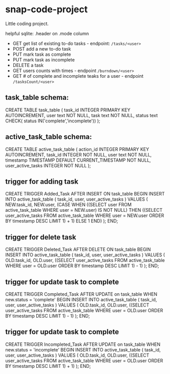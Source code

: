 # snap-code-project
Little coding project.

helpful sqlite:
.header on
.mode column

* GET get list of existing to-do tasks - endpoint: `/tasks/<user>`
* POST add a new to-do task
* PUT mark task as complete
* PUT mark task as incomplete
* DELETE a task
* GET users counts with times - endpoint `/burndown/<user>`
* GET # of complete and incomplete teaks for a user - endpoint `/tasksCount/<user>`

## task_table schema:
CREATE TABLE task_table (
task_id INTEGER PRIMARY KEY AUTOINCREMENT,
user text NOT NULL,
task text NOT NULL,
status text CHECK( status IN('complete','incomplete'))
);

## active_task_table schema:
CREATE TABLE active_task_table (
action_id INTEGER PRIMARY KEY AUTOINCREMENT,
task_id INTEGER NOT NULL,
user text NOT NULL,
timestamp TIMESTAMP DEFAULT CURRENT_TIMESTAMP NOT NULL,
user_active_tasks INTEGER NOT NULL
);

## trigger for adding task
CREATE TRIGGER Added_Task
    AFTER INSERT ON task_table
BEGIN
        INSERT INTO active_task_table (
            task_id,
            user,
            user_active_tasks
        )
        VALUES
        (
            NEW.task_id,
            NEW.user,
            (CASE WHEN ((SELECT user 
                        FROM active_task_table
                        WHERE user = NEW.user) IS NOT NULL)
            THEN ((SELECT user_active_tasks
                    FROM active_task_table
                    WHERE user = NEW.user
                    ORDER BY timestamp DESC
                    LIMIT 1) + 1)
            ELSE 1
            END)
        );
END;

## trigger for delete task
CREATE TRIGGER Deleted_Task
    AFTER DELETE ON task_table
BEGIN
        INSERT INTO active_task_table (
            task_id,
            user,
            user_active_tasks
        )
        VALUES
        (
            OLD.task_id,
            OLD.user,
            ((SELECT user_active_tasks
                FROM active_task_table
                WHERE user = OLD.user
                ORDER BY timestamp DESC
                LIMIT 1) - 1)
        );
END;

## trigger for update task to complete
CREATE TRIGGER Completed_Task
    AFTER UPDATE on task_table
    WHEN new.status = 'complete'
BEGIN
        INSERT INTO active_task_table (
            task_id,
            user,
            user_active_tasks
        )
        VALUES
        (
            OLD.task_id,
            OLD.user,
            ((SELECT user_active_tasks
                FROM active_task_table
                WHERE user = OLD.user
                ORDER BY timestamp DESC
                LIMIT 1) - 1)
        );
END;

## trigger for update task to complete
CREATE TRIGGER Incompleted_Task
    AFTER UPDATE on task_table
    WHEN new.status = 'incomplete'
BEGIN
        INSERT INTO active_task_table (
            task_id,
            user,
            user_active_tasks
        )
        VALUES
        (
            OLD.task_id,
            OLD.user,
            ((SELECT user_active_tasks
                FROM active_task_table
                WHERE user = OLD.user
                ORDER BY timestamp DESC
                LIMIT 1) + 1)
        );
END;
